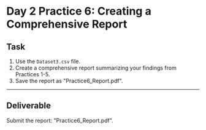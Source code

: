 # Day 2 Practice 6: Creating a Comprehensive Report

## Task
1. Use the `Dataset3.csv` file.
2. Create a comprehensive report summarizing your findings from Practices 1-5.
3. Save the report as "Practice6_Report.pdf".

---

## Deliverable
Submit the report: "Practice6_Report.pdf".